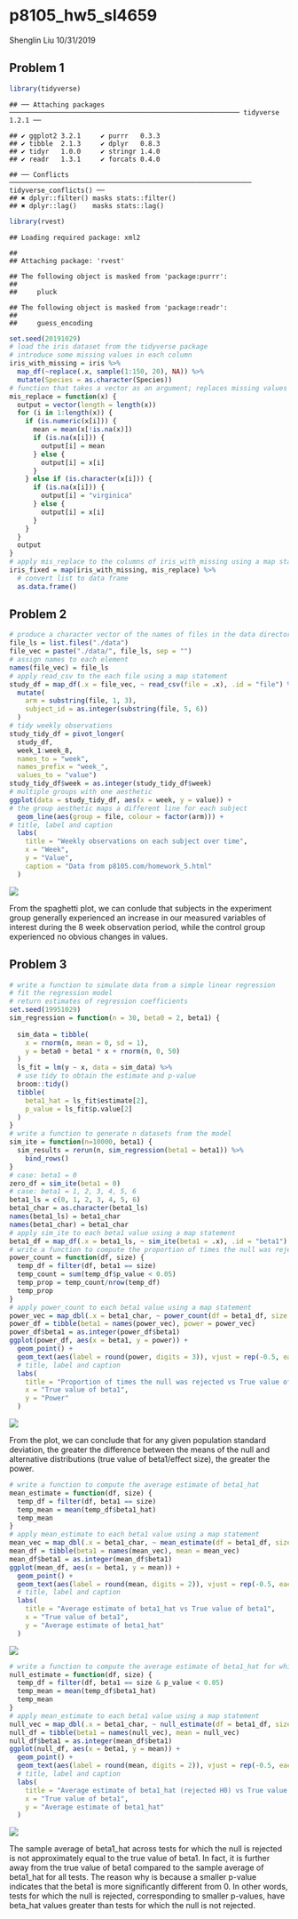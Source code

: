p8105\_hw5\_sl4659
================
Shenglin Liu
10/31/2019

## Problem 1

``` r
library(tidyverse)
```

    ## ── Attaching packages ────────────────────────────────────────────────────────── tidyverse 1.2.1 ──

    ## ✔ ggplot2 3.2.1     ✔ purrr   0.3.3
    ## ✔ tibble  2.1.3     ✔ dplyr   0.8.3
    ## ✔ tidyr   1.0.0     ✔ stringr 1.4.0
    ## ✔ readr   1.3.1     ✔ forcats 0.4.0

    ## ── Conflicts ───────────────────────────────────────────────────────────── tidyverse_conflicts() ──
    ## ✖ dplyr::filter() masks stats::filter()
    ## ✖ dplyr::lag()    masks stats::lag()

``` r
library(rvest)
```

    ## Loading required package: xml2

    ## 
    ## Attaching package: 'rvest'

    ## The following object is masked from 'package:purrr':
    ## 
    ##     pluck

    ## The following object is masked from 'package:readr':
    ## 
    ##     guess_encoding

``` r
set.seed(20191029)
# load the iris dataset from the tidyverse package 
# introduce some missing values in each column
iris_with_missing = iris %>% 
  map_df(~replace(.x, sample(1:150, 20), NA)) %>%
  mutate(Species = as.character(Species))
# function that takes a vector as an argument; replaces missing values using the rules instructed
mis_replace = function(x) {
  output = vector(length = length(x))
  for (i in 1:length(x)) {
    if (is.numeric(x[i])) {
      mean = mean(x[!is.na(x)])
      if (is.na(x[i])) {
        output[i] = mean
      } else {
        output[i] = x[i]
      }
    } else if (is.character(x[i])) {
      if (is.na(x[i])) {
        output[i] = "virginica"
      } else {
        output[i] = x[i]
      }
    }
  }
  output
}
# apply mis_replace to the columns of iris_with_missing using a map statement
iris_fixed = map(iris_with_missing, mis_replace) %>%
  # convert list to data frame
  as.data.frame()
```

## Problem 2

``` r
# produce a character vector of the names of files in the data directory
file_ls = list.files("./data")
file_vec = paste("./data/", file_ls, sep = "")
# assign names to each element
names(file_vec) = file_ls
# apply read_csv to the each file using a map statement
study_df = map_df(.x = file_vec, ~ read_csv(file = .x), .id = "file") %>%
  mutate(
    arm = substring(file, 1, 3),
    subject_id = as.integer(substring(file, 5, 6))
  )
# tidy weekly observations
study_tidy_df = pivot_longer(
  study_df, 
  week_1:week_8,
  names_to = "week", 
  names_prefix = "week_",
  values_to = "value")
study_tidy_df$week = as.integer(study_tidy_df$week)
# multiple groups with one aesthetic
ggplot(data = study_tidy_df, aes(x = week, y = value)) + 
# the group aesthetic maps a different line for each subject
  geom_line(aes(group = file, colour = factor(arm))) +
# title, label and caption
  labs(
    title = "Weekly observations on each subject over time",
    x = "Week",
    y = "Value",
    caption = "Data from p8105.com/homework_5.html"
  )
```

![](p8105_hw5_sl4659_files/figure-gfm/Problem2-1.png)<!-- -->

From the spaghetti plot, we can conlude that subjects in the experiment
group generally experienced an increase in our measured variables of
interest during the 8 week observation period, while the control group
experienced no obvious changes in values.

## Problem 3

``` r
# write a function to simulate data from a simple linear regression
# fit the regression model
# return estimates of regression coefficients
set.seed(19951029)
sim_regression = function(n = 30, beta0 = 2, beta1) {
  
  sim_data = tibble(
    x = rnorm(n, mean = 0, sd = 1),
    y = beta0 + beta1 * x + rnorm(n, 0, 50)
  )
  ls_fit = lm(y ~ x, data = sim_data) %>% 
  # use tidy to obtain the estimate and p-value
  broom::tidy()
  tibble(
    beta1_hat = ls_fit$estimate[2],
    p_value = ls_fit$p.value[2]
  )
}
# write a function to generate n datasets from the model
sim_ite = function(n=10000, beta1) {
  sim_results = rerun(n, sim_regression(beta1 = beta1)) %>% 
    bind_rows()
}
# case: beta1 = 0
zero_df = sim_ite(beta1 = 0)
# case: beta1 = 1, 2, 3, 4, 5, 6
beta1_ls = c(0, 1, 2, 3, 4, 5, 6)
beta1_char = as.character(beta1_ls)
names(beta1_ls) = beta1_char
names(beta1_char) = beta1_char
# apply sim_ite to each beta1 value using a map statement
beta1_df = map_df(.x = beta1_ls, ~ sim_ite(beta1 = .x), .id = "beta1")
# write a function to compute the proportion of times the null was rejected
power_count = function(df, size) {
  temp_df = filter(df, beta1 == size)
  temp_count = sum(temp_df$p_value < 0.05)
  temp_prop = temp_count/nrow(temp_df)
  temp_prop
}
# apply power_count to each beta1 value using a map statement
power_vec = map_dbl(.x = beta1_char, ~ power_count(df = beta1_df, size = .x), .id = "beta1")
power_df = tibble(beta1 = names(power_vec), power = power_vec)
power_df$beta1 = as.integer(power_df$beta1)
ggplot(power_df, aes(x = beta1, y = power)) + 
  geom_point() + 
  geom_text(aes(label = round(power, digits = 3)), vjust = rep(-0.5, each = 7)) +
  # title, label and caption
  labs(
    title = "Proportion of times the null was rejected vs True value of beta1",
    x = "True value of beta1",
    y = "Power"
  )
```

![](p8105_hw5_sl4659_files/figure-gfm/Problem3Part1-1.png)<!-- -->

From the plot, we can conclude that for any given population standard
deviation, the greater the difference between the means of the null and
alternative distributions (true value of beta1/effect size), the greater
the power.

``` r
# write a function to compute the average estimate of beta1_hat
mean_estimate = function(df, size) {
  temp_df = filter(df, beta1 == size)
  temp_mean = mean(temp_df$beta1_hat)
  temp_mean
}
# apply mean_estimate to each beta1 value using a map statement
mean_vec = map_dbl(.x = beta1_char, ~ mean_estimate(df = beta1_df, size = .x), .id = "beta1")
mean_df = tibble(beta1 = names(mean_vec), mean = mean_vec)
mean_df$beta1 = as.integer(mean_df$beta1)
ggplot(mean_df, aes(x = beta1, y = mean)) + 
  geom_point() +
  geom_text(aes(label = round(mean, digits = 2)), vjust = rep(-0.5, each = 7)) +
  # title, label and caption
  labs(
    title = "Average estimate of beta1_hat vs True value of beta1",
    x = "True value of beta1",
    y = "Average estimate of beta1_hat"
  )
```

![](p8105_hw5_sl4659_files/figure-gfm/Problem3Part2-1.png)<!-- -->

``` r
# write a function to compute the average estimate of beta1_hat for which the null was rejected
null_estimate = function(df, size) {
  temp_df = filter(df, beta1 == size & p_value < 0.05)
  temp_mean = mean(temp_df$beta1_hat)
  temp_mean
}
# apply mean_estimate to each beta1 value using a map statement
null_vec = map_dbl(.x = beta1_char, ~ null_estimate(df = beta1_df, size = .x), .id = "beta1")
null_df = tibble(beta1 = names(null_vec), mean = null_vec)
null_df$beta1 = as.integer(mean_df$beta1)
ggplot(null_df, aes(x = beta1, y = mean)) + 
  geom_point() +
  geom_text(aes(label = round(mean, digits = 2)), vjust = rep(-0.5, each = 7)) +
  # title, label and caption
  labs(
    title = "Average estimate of beta1_hat (rejected H0) vs True value of beta1",
    x = "True value of beta1",
    y = "Average estimate of beta1_hat"
  )
```

![](p8105_hw5_sl4659_files/figure-gfm/Problem3Part2-2.png)<!-- -->

The sample average of beta1\_hat across tests for which the null is
rejected is not approximately equal to the true value of beta1. In fact,
it is further away from the true value of beta1 compared to the sample
average of beta1\_hat for all tests. The reason why is because a smaller
p-value indicates that the beta1 is more significantly different from 0.
In other words, tests for which the null is rejected, corresponding to
smaller p-values, have beta\_hat values greater than tests for which the
null is not rejected.
